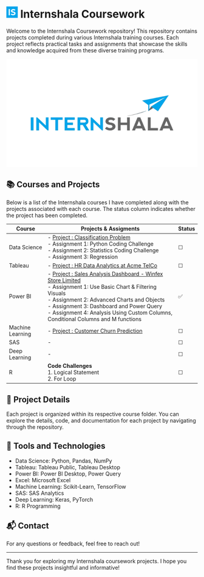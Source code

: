 <h1 align="left"> <img src= "https://github.com/ManjiriSDS/Internshala-Coursework/blob/fc03d92c8d9e78f7d301254f5ddecf84439f0902/unnamed.png" width="30px"> Internshala Coursework </h1> 

Welcome to the Internshala Coursework repository! This repository contains projects completed during various Internshala training courses. Each project reflects practical tasks and assignments that showcase the skills and knowledge acquired from these diverse training programs.

![Logo](internshala.png)

## 📚 Courses and Projects

Below is a list of the Internshala courses I have completed along with the projects associated with each course. The status column indicates whether the project has been completed.

| **Course**           | **Projects & Assigments**                                                                 | **Status** |
|----------------------|-------------------------------------------------------------------------------------|----------------|
| Data Science         | - [Project : Classification Problem](link-to-project) <br> - Assignment 1: Python Coding Challenge <br> - Assignment 2: Statistics Coding Challenge <br> - Assignment 3: Regression  |  &#9744; |
| Tableau              | - [Project : HR Data Analytics at Acme TelCo](link-to-project) | &#9744; |
| Power BI             | - [Project : Sales Analysis Dashboard - Winfex Store Limited](https://github.com/ManjiriSDS/Internshala-Coursework/tree/main/Power%20BI)  <br> - Assignment 1: Use Basic Chart & Filtering Visuals <br> - Assignment 2: Advanced Charts and Objects <br> - Assignment 3: Dashboard and Power Query <br> - Assignment 4: Analysis Using Custom Columns, Conditional Columns and M functions | ✅ |
| Machine Learning     | - [Project : Customer Churn Prediction](link-to-project) | &#9744; |
| SAS                  | - | &#9744; |
| Deep Learning        | - | &#9744; |
| R                    | **Code Challenges** <br> 1. Logical Statement <br> 2. For Loop | &#9744; |

## 📁 Project Details

Each project is organized within its respective course folder. You can explore the details, code, and documentation for each project by navigating through the repository.

## 🔧 Tools and Technologies

- Data Science: Python, Pandas, NumPy
- Tableau: Tableau Public, Tableau Desktop
- Power BI: Power BI Desktop, Power Query
- Excel: Microsoft Excel
- Machine Learning: Scikit-Learn, TensorFlow
- SAS: SAS Analytics
- Deep Learning: Keras, PyTorch
- R: R Programming

## 📬 Contact

For any questions or feedback, feel free to reach out!

---

Thank you for exploring my Internshala coursework projects. I hope you find these projects insightful and informative!

